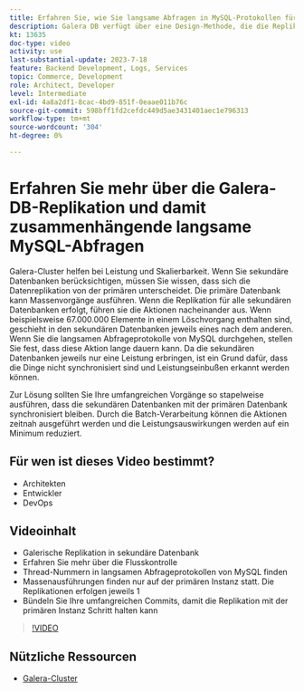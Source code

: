 ```yaml
---
title: Erfahren Sie, wie Sie langsame Abfragen in MySQL-Protokollen für langsame Abfragen finden und warum die Design-Methode für die Galera-DB-Replikation der Grund sein könnte
description: Galera DB verfügt über eine Design-Methode, die die Replikation von Daten in sekundäre Datenbanken länger als die primäre Datenbank dauert. Erfahren Sie, wie Sie diese Ereignisse im MySQL-Protokoll für langsame Abfragen finden, und erfahren Sie, warum Einträge in den Protokollen für langsame Abfragen angezeigt werden und wie Sie sie möglicherweise in Zukunft verhindern können.
kt: 13635
doc-type: video
activity: use
last-substantial-update: 2023-7-18
feature: Backend Development, Logs, Services
topic: Commerce, Development
role: Architect, Developer
level: Intermediate
exl-id: 4a8a2df1-8cac-4bd9-851f-0eaae011b76c
source-git-commit: 598bff1fd2cefdc449d5ae3431401aec1e796313
workflow-type: tm+mt
source-wordcount: '304'
ht-degree: 0%

---
```


# Erfahren Sie mehr über die Galera-DB-Replikation und damit zusammenhängende langsame MySQL-Abfragen

Galera-Cluster helfen bei Leistung und Skalierbarkeit. Wenn Sie sekundäre Datenbanken berücksichtigen, müssen Sie wissen, dass sich die Datenreplikation von der primären unterscheidet. Die primäre Datenbank kann Massenvorgänge ausführen. Wenn die Replikation für alle sekundären Datenbanken erfolgt, führen sie die Aktionen nacheinander aus. Wenn beispielsweise 67.000.000 Elemente in einem Löschvorgang enthalten sind, geschieht in den sekundären Datenbanken jeweils eines nach dem anderen. Wenn Sie die langsamen Abfrageprotokolle von MySQL durchgehen, stellen Sie fest, dass diese Aktion lange dauern kann. Da die sekundären Datenbanken jeweils nur eine Leistung erbringen, ist ein Grund dafür, dass die Dinge nicht synchronisiert sind und Leistungseinbußen erkannt werden können.

Zur Lösung sollten Sie Ihre umfangreichen Vorgänge so stapelweise ausführen, dass die sekundären Datenbanken mit der primären Datenbank synchronisiert bleiben. Durch die Batch-Verarbeitung können die Aktionen zeitnah ausgeführt werden und die Leistungsauswirkungen werden auf ein Minimum reduziert.

## Für wen ist dieses Video bestimmt?

- Architekten
- Entwickler
- DevOps

## Videoinhalt

- Galerische Replikation in sekundäre Datenbank
- Erfahren Sie mehr über die Flusskontrolle
- Thread-Nummern in langsamen Abfrageprotokollen von MySQL finden
- Massenausführungen finden nur auf der primären Instanz statt. Die Replikationen erfolgen jeweils 1
- Bündeln Sie Ihre umfangreichen Commits, damit die Replikation mit der primären Instanz Schritt halten kann

>[!VIDEO](https://video.tv.adobe.com/v/3421688?learn=on)

## Nützliche Ressourcen

- [Galera-Cluster](https://galeracluster.com/)
